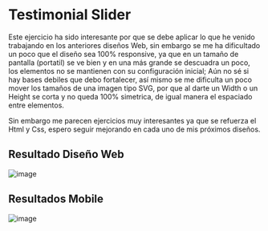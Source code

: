 # Testimonial Slider

Este ejercicio ha sido interesante por que se debe aplicar lo que he venido trabajando en los anteriores diseños Web, sin embargo se me ha dificultado un poco que el diseño sea 100% responsive, ya que en un tamaño de pantalla (portatil) se ve bien y en una más grande se descuadra un poco, los elementos no se mantienen con su configuración inicial; 
Aún no sé si hay bases debiles que debo fortalecer, así mismo se me dificulta un poco mover los tamaños de una imagen tipo SVG, por que al darte un Width o un Height se corta y no queda 
100% simetrica, de igual manera el espaciado entre elementos. 

Sin embargo me parecen ejercicios muy interesantes ya que se refuerza el Html y Css, espero seguir mejorando en cada uno de mis próximos diseños. 

## Resultado Diseño Web 
![image](https://user-images.githubusercontent.com/90514403/138907587-7c63b8c7-f7df-46e2-9235-192a461d7c73.png)

## Resultados Mobile
![image](https://user-images.githubusercontent.com/90514403/138907097-393cf21f-ca17-4f69-8b72-467e10f32a54.png)
